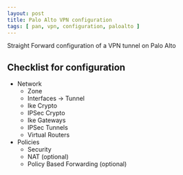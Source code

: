 ```yaml
---
layout: post
title: Palo Alto VPN configuration
tags: [ pan, vpn, configuration, paloalto ]
---
```


Straight Forward configuration of a VPN tunnel on Palo Alto

## Checklist for configuration
- Network
  - Zone
  - Interfaces -> Tunnel
  - Ike Crypto
  - IPSec Crypto
  - Ike Gateways
  - IPSec Tunnels
  - Virtual Routers
- Policies
  - Security
  - NAT (optional)
  - Policy Based Forwarding (optional)
